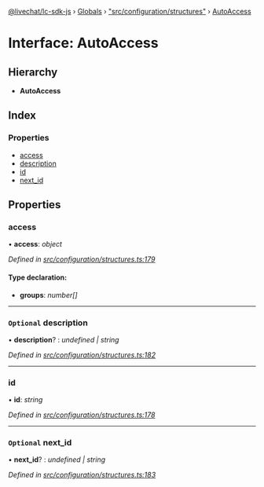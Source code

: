 [@livechat/lc-sdk-js](../README.md) › [Globals](../globals.md) › ["src/configuration/structures"](../modules/_src_configuration_structures_.md) › [AutoAccess](_src_configuration_structures_.autoaccess.md)

# Interface: AutoAccess

## Hierarchy

* **AutoAccess**

## Index

### Properties

* [access](_src_configuration_structures_.autoaccess.md#access)
* [description](_src_configuration_structures_.autoaccess.md#optional-description)
* [id](_src_configuration_structures_.autoaccess.md#id)
* [next_id](_src_configuration_structures_.autoaccess.md#optional-next_id)

## Properties

###  access

• **access**: *object*

*Defined in [src/configuration/structures.ts:179](https://github.com/livechat/lc-sdk-js/blob/ac28f06/src/configuration/structures.ts#L179)*

#### Type declaration:

* **groups**: *number[]*

___

### `Optional` description

• **description**? : *undefined | string*

*Defined in [src/configuration/structures.ts:182](https://github.com/livechat/lc-sdk-js/blob/ac28f06/src/configuration/structures.ts#L182)*

___

###  id

• **id**: *string*

*Defined in [src/configuration/structures.ts:178](https://github.com/livechat/lc-sdk-js/blob/ac28f06/src/configuration/structures.ts#L178)*

___

### `Optional` next_id

• **next_id**? : *undefined | string*

*Defined in [src/configuration/structures.ts:183](https://github.com/livechat/lc-sdk-js/blob/ac28f06/src/configuration/structures.ts#L183)*
